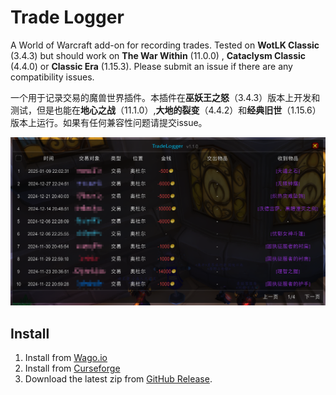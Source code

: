 # Trade Logger

A World of Warcraft add-on for recording trades. Tested on **WotLK Classic** (3.4.3) but should work on **The War Within** (11.0.0) , **Cataclysm Classic** (4.4.0) or **Classic Era** (1.15.3). Please submit an issue if  there are any compatibility issues.

一个用于记录交易的魔兽世界插件。本插件在**巫妖王之怒**（3.4.3）版本上开发和测试，但是也能在**地心之战**（11.1.0）,**大地的裂变**（4.4.2）和**经典旧世**（1.15.6）版本上运行。如果有任何兼容性问题请提交issue。

![Screenshot](./screenshot.png)

## Install 

1. Install from [Wago.io](https://addons.wago.io/addons/tradelogger)
2. Install from [Curseforge](https://curseforge.com/wow/addons/tradelogger)
3. Download the latest zip from [GitHub Release](https://github.com/dss886/TradeLogger/releases).